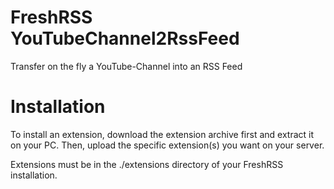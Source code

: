 # FreshRSS YouTubeChannel2RssFeed
Transfer on the fly a YouTube-Channel into an RSS Feed

# Installation

To install an extension, download the extension archive first and extract it on your PC. 
Then, upload the specific extension(s) you want on your server. 

Extensions must be in the ./extensions directory of your FreshRSS installation.
